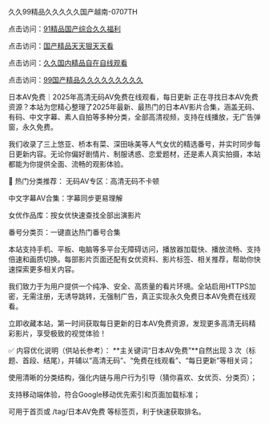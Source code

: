 久久99精品久久久久久国产越南-0707TH

点击访问：<a href="https://bered.pages.dev/">91精品国产综合久久福利</a>

点击访问：<a href="https://vassv.pages.dev/">国产精品天天狠天天看</a>

点击访问：<a href="https://gsd-agv.pages.dev/">久久国内精品自在自线观看</a>

点击访问：<a href="https://rtj-3zo.pages.dev/">99国产精品久久久久久久久久久</a>



日本AV免费｜2025年高清无码AV免费在线观看，每日更新
正在寻找日本AV免费资源？本站为您精心整理了2025年最新、最热门的日本AV影片合集，涵盖无码、有码、中文字幕、素人自拍等多种分类，全部高清视频，支持在线播放，无广告弹窗，永久免费。

我们收录了三上悠亚、桥本有菜、深田咏美等人气女优的精选番号，并实时同步每日更新内容。无论你偏好剧情片、制服诱惑、恋爱题材，还是素人真实拍摄，本站都能为你提供全面、流畅的观影体验。

🎥 热门分类推荐：
无码AV专区：高清无码不卡顿

中文字幕AV合集：字幕同步更易理解

女优作品库：按女优快速查找全部出演影片

番号分类页：一键直达热门番号合集

本站支持手机、平板、电脑等多平台无障碍访问，播放器加载快、播放流畅、支持倍速和画质切换。每部影片页面还配有女优资料、影片标签、相关推荐，帮助你快速探索更多相关内容。

我们致力于为用户提供一个纯净、安全、高质量的看片环境。全站启用HTTPS加密，无需注册，无诱导跳转，无强制广告，真正实现永久免费日本AV免费在线观看。

立即收藏本站，第一时间获取每日更新的日本AV免费资源，发现更多高清无码精彩影片，享受极致的视觉体验！

✅ 内容优化说明（供站长参考）：
**主关键词“日本AV免费”**自然出现 3 次（标题、首段、结尾），并辅以“高清无码”、“免费在线观看”、“每日更新”等相关词；

使用清晰的分类结构，强化内链与用户行为引导（猜你喜欢、女优页、分类页）；

支持移动端体验，符合Google移动优先索引和页面加载标准；

可用于首页或 /tag/日本AV免费 等标签页，利于快速获取排名。





<span style="display:none;">[Canonical link]( https://github.com/lh4691654/46176 ）</span>
